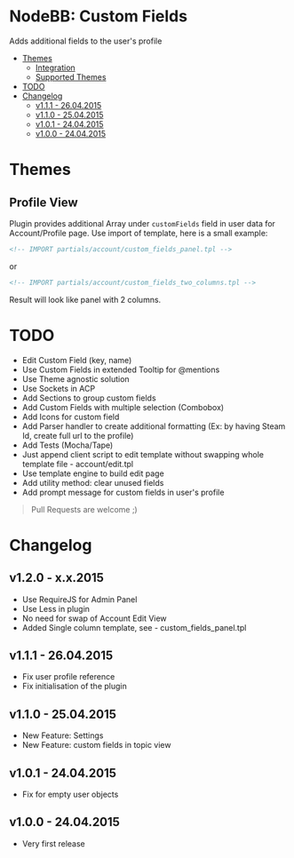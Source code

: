 # NodeBB: Custom Fields

Adds additional fields to the user's profile

<!-- START doctoc generated TOC please keep comment here to allow auto update -->
<!-- DON'T EDIT THIS SECTION, INSTEAD RE-RUN doctoc TO UPDATE -->
 

- [Themes](#themes)
  - [Integration](#integration)
  - [Supported Themes](#supported-themes)
- [TODO](#todo)
- [Changelog](#changelog)
  - [v1.1.1 - 26.04.2015](#v111---26042015)
  - [v1.1.0 - 25.04.2015](#v110---25042015)
  - [v1.0.1 - 24.04.2015](#v101---24042015)
  - [v1.0.0 - 24.04.2015](#v100---24042015)

<!-- END doctoc generated TOC please keep comment here to allow auto update -->

# Themes

## Profile View

Plugin provides additional Array under `customFields` field in user data for Account/Profile page.
Use import of template, here is a small example:

```html
<!-- IMPORT partials/account/custom_fields_panel.tpl -->
```

or

```html
<!-- IMPORT partials/account/custom_fields_two_columns.tpl -->
```

Result will look like panel with 2 columns.

# TODO

- Edit Custom Field (key, name)
- Use Custom Fields in extended Tooltip for @mentions
- Use Theme agnostic solution
- Use Sockets in ACP
- Add Sections to group custom fields
- Add Custom Fields with multiple selection (Combobox)
- Add Icons for custom field
- Add Parser handler to create additional formatting (Ex: by having Steam Id, create full url to the profile)
- Add Tests (Mocha/Tape)
- Just append client script to edit template without swapping whole template file - account/edit.tpl
- Use template engine to build edit page
- Add utility method: clear unused fields
- Add prompt message for custom fields in user's profile

> Pull Requests are welcome ;)

# Changelog

## v1.2.0 - x.x.2015

- Use RequireJS for Admin Panel
- Use Less in plugin
- No need for swap of Account Edit View
- Added Single column template, see - custom_fields_panel.tpl

## v1.1.1 - 26.04.2015

- Fix user profile reference 
- Fix initialisation of the plugin

## v1.1.0 - 25.04.2015

- New Feature: Settings
- New Feature: custom fields in topic view

## v1.0.1 - 24.04.2015

- Fix for empty user objects

## v1.0.0 - 24.04.2015

- Very first release

